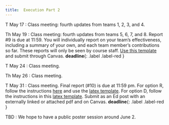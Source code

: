 ```yaml
---
title:  Execution Part 2
---
```


T May 17
: Class meeting:  fourth updates from teams 1, 2, 3, and 4.

Th May 19
: Class meeting:  fourth updates from teams 5, 6, 7, and 8.  Report #9 is due at 11:59.  You will individually report on your team’s effectiveness, including a summary of your own, and each team member’s contributions so far.  These reports will only be seen by course staff.  [Use this template](https://www.overleaf.com/project/605b7f5609565b2be481d114) and submit through Canvas.  **deadline**{: .label .label-red }

T May 24
: Class meeting.

Th May 26
: Class meeting.

T May 31
: Class meeting.  Final report (#10) is due at 11:59 pm.  For option R, follow the instructions [here](../assets/docs/project-R-481N.pdf) and use the [latex template](../assets/templates/project-R-481N.tgz).   For option D, follow the instructions in this [latex template](../assets/templates/project-D-481N.tgz).   Submit as an Ed post with an externally linked or attached pdf and on Canvas. **deadline**{: .label .label-red }

TBD
:  We hope to have a public poster session around June 2.

